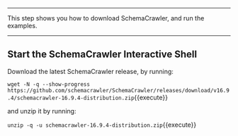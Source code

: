-----

This step shows you how to download SchemaCrawler, and run the examples.

-----

## Start the SchemaCrawler Interactive Shell

Download the latest SchemaCrawler release, by running:

`wget -N -q --show-progress  https://github.com/schemacrawler/SchemaCrawler/releases/download/v16.9.4/schemacrawler-16.9.4-distribution.zip`{{execute}}

and unzip it by running:

`unzip -q -u schemacrawler-16.9.4-distribution.zip`{{execute}}
